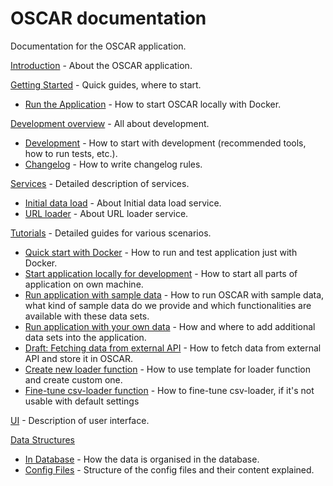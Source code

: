 # OSCAR documentation

Documentation for the OSCAR application.

[Introduction](./introduction.md) - About the OSCAR application.

[Getting Started](./getting-started/README.md) - Quick guides, where to start.

- [Run the Application](./getting-started/run-application.md) - How to start OSCAR locally with Docker.

[Development overview](./development/README.md) - All about development.

- [Development](./development/development.md) - How to start with development (recommended tools, how to run tests, etc.).
- [Changelog](./development/changelog.md) - How to write changelog rules.

[Services](./services/README.md) - Detailed description of services.

- [Initial data load](./services/initial-data-load.md) - About Initial data load service.
- [URL loader](./services/url-loader.md) - About URL loader service.

[Tutorials](./tutorials/README.md) - Detailed guides for various scenarios.

- [Quick start with Docker](./tutorials/quick-start.md) - How to run and test application just with Docker.
- [Start application locally for development](./tutorials/advanced/start-application-locally-for-development.md) - How to start all parts of application on own machine.
- [Run application with sample data](./tutorials/advanced/run-application-with-sample-data.md) - How to run OSCAR with sample data, what kind of sample data do we provide and which functionalities are available with these data sets.
- [Run application with your own data](./tutorials/advanced/run-application-with-own-data.md) - How and where to add additional data sets into the application.
- [Draft: Fetching data from external API](./tutorials/advanced/fetching-data-from-external-api) - How to fetch data from external API and store it in OSCAR.
- [Create new loader function](./tutorials/advanced/create-new-loader-function-from-template.md) - How to use template for loader function and create custom one.
- [Fine-tune csv-loader function](./tutorials/advanced/fine-tune-csv-loader-function.md) - How to fine-tune csv-loader, if it's not usable with default settings

[UI](./UI/README.md) - Description of user interface.

[Data Structures](./data-structures/README.md)

- [In Database](./data-structures/in-database.md) - How the data is organised in the database.
- [Config Files](./data-structures/config-files.md) - Structure of the config files and their content explained.

